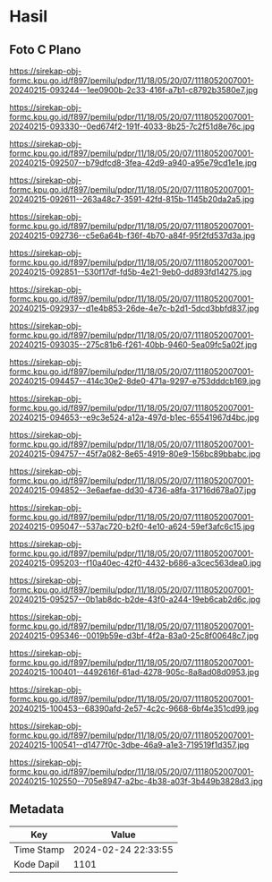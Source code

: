 # Hasil

## Foto C Plano

https://sirekap-obj-formc.kpu.go.id/f897/pemilu/pdpr/11/18/05/20/07/1118052007001-20240215-093244--1ee0900b-2c33-416f-a7b1-c8792b3580e7.jpg

https://sirekap-obj-formc.kpu.go.id/f897/pemilu/pdpr/11/18/05/20/07/1118052007001-20240215-093330--0ed674f2-191f-4033-8b25-7c2f51d8e76c.jpg

https://sirekap-obj-formc.kpu.go.id/f897/pemilu/pdpr/11/18/05/20/07/1118052007001-20240215-092507--b79dfcd8-3fea-42d9-a940-a95e79cd1e1e.jpg

https://sirekap-obj-formc.kpu.go.id/f897/pemilu/pdpr/11/18/05/20/07/1118052007001-20240215-092611--263a48c7-3591-42fd-815b-1145b20da2a5.jpg

https://sirekap-obj-formc.kpu.go.id/f897/pemilu/pdpr/11/18/05/20/07/1118052007001-20240215-092736--c5e6a64b-f36f-4b70-a84f-95f2fd537d3a.jpg

https://sirekap-obj-formc.kpu.go.id/f897/pemilu/pdpr/11/18/05/20/07/1118052007001-20240215-092851--530f17df-fd5b-4e21-9eb0-dd893fd14275.jpg

https://sirekap-obj-formc.kpu.go.id/f897/pemilu/pdpr/11/18/05/20/07/1118052007001-20240215-092937--d1e4b853-26de-4e7c-b2d1-5dcd3bbfd837.jpg

https://sirekap-obj-formc.kpu.go.id/f897/pemilu/pdpr/11/18/05/20/07/1118052007001-20240215-093035--275c81b6-f261-40bb-9460-5ea09fc5a02f.jpg

https://sirekap-obj-formc.kpu.go.id/f897/pemilu/pdpr/11/18/05/20/07/1118052007001-20240215-094457--414c30e2-8de0-471a-9297-e753dddcb169.jpg

https://sirekap-obj-formc.kpu.go.id/f897/pemilu/pdpr/11/18/05/20/07/1118052007001-20240215-094653--e9c3e524-a12a-497d-b1ec-65541967d4bc.jpg

https://sirekap-obj-formc.kpu.go.id/f897/pemilu/pdpr/11/18/05/20/07/1118052007001-20240215-094757--45f7a082-8e65-4919-80e9-156bc89bbabc.jpg

https://sirekap-obj-formc.kpu.go.id/f897/pemilu/pdpr/11/18/05/20/07/1118052007001-20240215-094852--3e6aefae-dd30-4736-a8fa-31716d678a07.jpg

https://sirekap-obj-formc.kpu.go.id/f897/pemilu/pdpr/11/18/05/20/07/1118052007001-20240215-095047--537ac720-b2f0-4e10-a624-59ef3afc6c15.jpg

https://sirekap-obj-formc.kpu.go.id/f897/pemilu/pdpr/11/18/05/20/07/1118052007001-20240215-095203--f10a40ec-42f0-4432-b686-a3cec563dea0.jpg

https://sirekap-obj-formc.kpu.go.id/f897/pemilu/pdpr/11/18/05/20/07/1118052007001-20240215-095257--0b1ab8dc-b2de-43f0-a244-19eb6cab2d6c.jpg

https://sirekap-obj-formc.kpu.go.id/f897/pemilu/pdpr/11/18/05/20/07/1118052007001-20240215-095346--0019b59e-d3bf-4f2a-83a0-25c8f00648c7.jpg

https://sirekap-obj-formc.kpu.go.id/f897/pemilu/pdpr/11/18/05/20/07/1118052007001-20240215-100401--4492616f-61ad-4278-905c-8a8ad08d0953.jpg

https://sirekap-obj-formc.kpu.go.id/f897/pemilu/pdpr/11/18/05/20/07/1118052007001-20240215-100453--68390afd-2e57-4c2c-9668-6bf4e351cd99.jpg

https://sirekap-obj-formc.kpu.go.id/f897/pemilu/pdpr/11/18/05/20/07/1118052007001-20240215-100541--d1477f0c-3dbe-46a9-a1e3-719519f1d357.jpg

https://sirekap-obj-formc.kpu.go.id/f897/pemilu/pdpr/11/18/05/20/07/1118052007001-20240215-102550--705e8947-a2bc-4b38-a03f-3b449b3828d3.jpg


## Metadata

| Key        | Value               |
| ---------- | ------------------- |
| Time Stamp | 2024-02-24 22:33:55 |
| Kode Dapil | 1101                |



